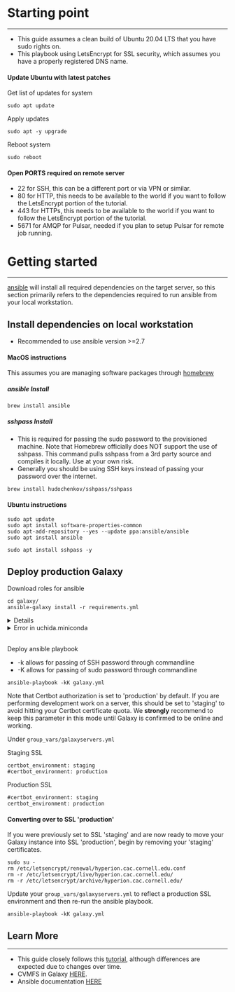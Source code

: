 # Starting point
---
- This guide assumes a clean build of Ubuntu 20.04 LTS that you have sudo rights on.
- This playbook using LetsEncrypt for SSL security, which assumes you have a properly registered DNS name.

#### Update Ubuntu with latest patches
Get list of updates for system
```
sudo apt update
```
Apply updates
```
sudo apt -y upgrade
```
Reboot system
```
sudo reboot
```

#### Open PORTS required on remote server
- 22 for SSH, this can be a different port or via VPN or similar.
- 80 for HTTP, this needs to be available to the world if you want to follow the LetsEncrypt portion of the tutorial.
- 443 for HTTPs, this needs to be available to the world if you want to follow the LetsEncrypt portion of the tutorial.
- 5671 for AMQP for Pulsar, needed if you plan to setup Pulsar for remote job running.

# Getting started
---
[ansible](https://en.wikipedia.org/wiki/Ansible_(software)) will install all required dependencies on the target server, so this section primarily refers to the dependencies required to run ansible from your local workstation.

## Install dependencies on local workstation
- Recommended to use ansible version >=2.7

#### MacOS instructions
This assumes you are managing software packages through [homebrew](https://brew.sh/)

##### ansible Install
```
brew install ansible
```
##### sshpass Install
- This is required for passing the sudo password to the provisioned machine. Note that Homebrew officially does NOT support the use of sshpass. This command pulls sshpass from a 3rd party source and compiles it locally. Use at your own risk.
- Generally you should be using SSH keys instead of passing your password over the internet.
```
brew install hudochenkov/sshpass/sshpass
```

#### Ubuntu instructions
```
sudo apt update
sudo apt install software-properties-common
sudo apt-add-repository --yes --update ppa:ansible/ansible
sudo apt install ansible
```

```
sudo apt install sshpass -y
```

## Deploy production Galaxy

Download roles for ansible
```
cd galaxy/
ansible-galaxy install -r requirements.yml
```

<details>
Updates to ansible.cfg allow for direct pathing of the requirements download to be set without explicitly calling it.
</details>


<details>
<summary> Error in uchida.miniconda
</summary>
<br>
Miniconda version in uchida.miniconda is out of date and requires a manual update for now.

After downloading the roles, make the following change to
uchida.miniconda/vars/main.yml

> "miniconda_installer: Miniconda{{ "3" if miniconda_python == 3 or miniconda_version not in miniconda_oldversions else "" }}-py39_{{ miniconda_version }}-{{ miniconda_systems[ansible_system] }}-{{ miniconda_architecture[ansible_architecture] }}.sh"

</details>
<br>

Deploy ansible playbook
- -k allows for passing of SSH password through commandline
- -K allows for passing of sudo password through commandline

```
ansible-playbook -kK galaxy.yml
```

Note that Certbot authorization is set to 'production' by default. If you are performing development work on a server, this should be set to 'staging' to avoid hitting your Certbot certificate quota. We **strongly** recommend to keep this parameter in this mode until Galaxy is confirmed to be online and working.


Under `group_vars/galaxyservers.yml`

Staging SSL
```
certbot_environment: staging
#certbot_environment: production
```

Production SSL
```
#certbot_environment: staging
certbot_environment: production
```

#### Converting over to SSL 'production'
If you were previously set to SSL 'staging' and are now ready to move your Galaxy instance into SSL 'production', begin by removing your 'staging' certificates.
```
sudo su -
rm /etc/letsencrypt/renewal/hyperion.cac.cornell.edu.conf
rm -r /etc/letsencrypt/live/hyperion.cac.cornell.edu/
rm -r /etc/letsencrypt/archive/hyperion.cac.cornell.edu/
```

Update your `group_vars/galaxyservers.yml` to reflect a production SSL environment and then re-run the ansible playbook.
```
ansible-playbook -kK galaxy.yml
```

## Learn More
---
- This guide closely follows this [tutorial](https://training.galaxyproject.org/training-material/topics/admin/tutorials/ansible-galaxy/tutorial.html), although differences are expected due to changes over time.
- CVMFS in Galaxy [HERE](https://training.galaxyproject.org/training-material/topics/admin/tutorials/cvmfs/tutorial.html).
- Ansible documentation [HERE](https://docs.ansible.com/)
